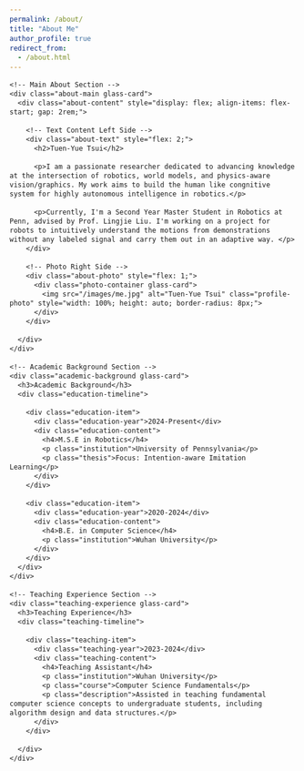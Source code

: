 ```yaml
---
permalink: /about/
title: "About Me"
author_profile: true
redirect_from: 
  - /about.html
---
```


<div class="about-page">
  <div class="about-container">
    
    <!-- Main About Section -->
    <div class="about-main glass-card">
      <div class="about-content" style="display: flex; align-items: flex-start; gap: 2rem;">
        
        <!-- Text Content Left Side -->
        <div class="about-text" style="flex: 2;">
          <h2>Tuen-Yue Tsui</h2>
          
          <p>I am a passionate researcher dedicated to advancing knowledge at the intersection of robotics, world models, and physics-aware vision/graphics. My work aims to build the human like congnitive system for highly autonomous intelligence in robotics.</p>
          
          <p>Currently, I'm a Second Year Master Student in Robotics at Penn, advised by Prof. Lingjie Liu. I'm working on a project for robots to intuitively understand the motions from demonstrations without any labeled signal and carry them out in an adaptive way. </p>
        </div>
        
        <!-- Photo Right Side -->
        <div class="about-photo" style="flex: 1;">
          <div class="photo-container glass-card">
            <img src="/images/me.jpg" alt="Tuen-Yue Tsui" class="profile-photo" style="width: 100%; height: auto; border-radius: 8px;">
          </div>
        </div>
        
      </div>
    </div>
    
    <!-- Academic Background Section -->
    <div class="academic-background glass-card">
      <h3>Academic Background</h3>
      <div class="education-timeline">
        
        <div class="education-item">
          <div class="education-year">2024-Present</div>
          <div class="education-content">
            <h4>M.S.E in Robotics</h4>
            <p class="institution">University of Pennsylvania</p>
            <p class="thesis">Focus: Intention-aware Imitation Learning</p>
          </div>
        </div>
        
        <div class="education-item">
          <div class="education-year">2020-2024</div>
          <div class="education-content">
            <h4>B.E. in Computer Science</h4>
            <p class="institution">Wuhan University</p>
          </div>
        </div>
      </div>
    </div>
    
    <!-- Teaching Experience Section -->
    <div class="teaching-experience glass-card">
      <h3>Teaching Experience</h3>
      <div class="teaching-timeline">
        
        <div class="teaching-item">
          <div class="teaching-year">2023-2024</div>
          <div class="teaching-content">
            <h4>Teaching Assistant</h4>
            <p class="institution">Wuhan University</p>
            <p class="course">Computer Science Fundamentals</p>
            <p class="description">Assisted in teaching fundamental computer science concepts to undergraduate students, including algorithm design and data structures.</p>
          </div>
        </div>
        
      </div>
    </div>
    
  </div>
</div>
